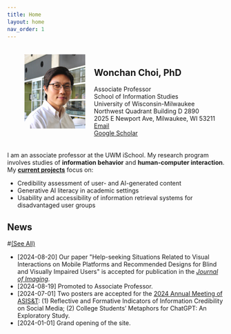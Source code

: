 ```yaml
---
title: Home
layout: home
nav_order: 1
---
```

<head>
  <link rel="stylesheet" href="https://cdnjs.cloudflare.com/ajax/libs/font-awesome/6.0.0-beta3/css/all.min.css">
</head>

<style>
  .flex-container {
    #background-color: #F5F6FA;
    padding: 20px;
    display: flex;
    align-items: flex-start; 
  }

  .flex-item {
    padding-left: 20px; 
  }

  .flex-item:first-child {
    flex: 1;
  }

  .flex-item:last-child {
    flex: 2; 
  }

  /* Image styles for small screens (up to 767px width) */
  @media (max-width: 767px) {
    .flex-container {
      flex-direction: column; 
      align-items: center;
    }

    .flex-container img {
      width: 100%; 
    }

    .flex-item {
      padding-left: 0;
      text-align: center;
    }
    .flex-item h1 {
      text-align: center;
    }
  }
</style>

<div class="flex-container">
  <div class="flex-item">
    <img src="/assets/images/wchoi_gp_60.png" alt="Wonchan Choi" style="max-width: 100%; height: auto;">
  </div>
  <div class="flex-item">
    <h2><b>Wonchan Choi, PhD</b></h2>
    Associate Professor<br/>
    School of Information Studies<br/>
    University of Wisconsin-Milwaukee<br/>
    Northwest Quadrant Building D 2890<br/>
    2025 E Newport Ave, Milwaukee, WI 53211<br/>
    <a href="mailto:wchoi@uwm.edu"><i class="fas fa-envelope"></i> Email</a><br/>
    <a href="https://scholar.google.com/citations?user=p5_1GbgAAAAJ&hl=en"><i class="fas fa-graduation-cap"></i> Google Scholar</a>
</div>
</div>

I am an associate professor at the UWM iSchool. My research program involves studies of **information behavior** and **human-computer interaction**. My [**current projects**](https://wonchan-choi.github.io/research.html) focus on:
- Credibility assessment of user- and AI-generated content
- Generative AI literacy in academic settings
- Usability and accessibility of information retrieval systems for disadvantaged user groups

## News 
#[(See All)](https://wonchan-choi.github.io/news.html)
- [2024-08-20] Our paper "Help-seeking Situations Related to Visual Interactions on Mobile Platforms and Recommended Designs for Blind and Visually Impaired Users" is accepted for publication in the <i>[Journal of Imaging](https://www.mdpi.com/journal/jimaging)</i>.
- [2024-08-19] Promoted to Associate Professor.
- [2024-07-01] Two posters are accepted for the [2024 Annual Meeting of ASIS&T](https://www.asist.org/am24/): (1) Reflective and Formative Indicators of Information Credibility on Social Media; (2) College Students’ Metaphors for ChatGPT: An Exploratory Study.
- [2024-01-01] Grand opening of the site.
